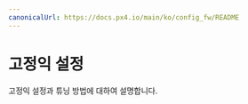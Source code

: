 ```yaml
---
canonicalUrl: https://docs.px4.io/main/ko/config_fw/README
---
```


# 고정익 설정

고정익 설정과 튜닝 방법에 대하여 설명합니다.